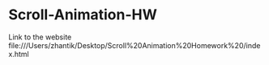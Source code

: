 # Scroll-Animation-HW
Link to the website
file:///Users/zhantik/Desktop/Scroll%20Animation%20Homework%20/index.html 
